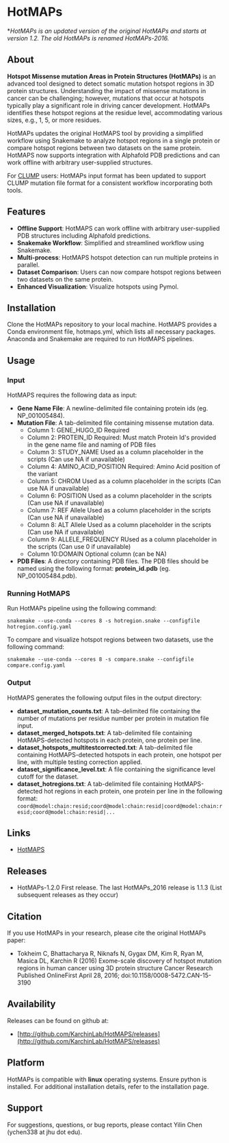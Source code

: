 # HotMAPs

**HotMAPs is an updated version of the original HotMAPs and starts at version 1.2. The old HotMAPs is renamed HotMAPs-2016.* 

## About

**Hotspot Missense mutation Areas in Protein Structures (HotMAPs)** is an advanced tool designed to detect somatic mutation hotspot regions in 3D protein structures. Understanding the impact of missense mutations in cancer can be challenging; however, mutations that occur at hotspots typically play a significant role in driving cancer development. HotMAPs identifies these hotspot regions at the residue level, accommodating various sizes, e.g., 1, 5, or more residues. 

HotMAPs updates the original HotMAPS tool by providing a simplified workflow using Snakemake to analyze hotspot regions in a single protein or compare hotspot regions between two datasets on the same protein. HotMAPS now supports integration with Alphafold PDB predictions and can work offline with arbitrary user-supplied structures. 

For [CLUMP](https://github.com/KarchinLab/CLUMP) users: HotMAPs input format has been updated to support CLUMP mutation file format for a consistent workflow incorporating both tools.

## Features

* **Offline Support**: HotMAPS can work offline with arbitrary user-supplied PDB structures including Alphafold predictions.
* **Snakemake Workflow**: Simplified and streamlined workflow using Snakemake.
* **Multi-process**: HotMAPS hotspot detection can run multiple proteins in parallel.
* **Dataset Comparison**: Users can now compare hotspot regions between two datasets on the same protein.
* **Enhanced Visualization**: Visualize hotspots using Pymol.

## Installation

Clone the HotMAPs repository to your local machine. HotMAPS provides a Conda environment file, hotmaps.yml, which lists all necessary packages. Anaconda and Snakemake are required to run HotMAPS pipelines. 

## Usage
### Input
HotMAPS requires the following data as input:
* **Gene Name File**: A newline-delimited file containing protein ids (eg. NP_001005484).
* **Mutation File**: A tab-delimited file containing missense mutation data.
  * Column 1: GENE_HUGO_ID 	      Required
  * Column 2: PROTEIN_ID 	       Required: Must match Protein Id's provided in the gene name file and naming of PDB files
  * Column 3: STUDY_NAME 	       Used as a column placeholder in the scripts (Can use NA if unavailable)
  * Column 4: AMINO_ACID_POSITION  Required: Amino Acid position of the variant
  * Column 5: CHROM 	       Used as a column placeholder in the scripts (Can use NA if unavailable)
  * Column 6: POSITION 	       Used as a column placeholder in the scripts (Can use NA if unavailable)
  * Column 7: REF Allele	       Used as a column placeholder in the scripts (Can use NA if unavailable)
  * Column 8: ALT Allele	       Used as a column placeholder in the scripts (Can use NA if unavailable)
  * Column 9: ALLELE_FREQUENCY     RUsed as a column placeholder in the scripts (Can use 0 if unavailable)
  * Column 10:DOMAIN	       Optional column (can be NA)
* **PDB Files**: A directory containing PDB files. The PDB files should be named using the following format: **protein_id.pdb** (eg. NP_001005484.pdb). 


### Running HotMAPS
Run HotMAPs pipeline using the following command:

```snakemake --use-conda --cores 8 -s hotregion.snake --configfile hotregion.config.yaml```

To compare and visualize hotspot regions between two datasets, use the following command:

```snakemake --use-conda --cores 8 -s compare.snake --configfile compare.config.yaml```

### Output
HotMAPS generates the following output files in the output directory:
* **dataset_mutation_counts.txt**: A tab-delimited file containing the number of mutations per residue number per protein in mutation file input.
* **dataset_merged_hotspots.txt**: A tab-delimited file containing HotMAPS-detected hotspots in each protein, one protein per line.
* **dataset_hotspots_multitestcorrected.txt**: A tab-delimited file containing HotMAPS-detected hotspots in each protein, one hotspot per line, with multiple testing correction applied.
* **dataset_significance_level.txt**: A file containing the significance level cutoff for the dataset.
* **dataset_hotregions.txt**: A tab-delimited file containing HotMAPS-detected hot regions in each protein, one protein per line in the following format: ```coord@model:chain:resid;coord@model:chain:resid|coord@model:chain:resid;coord@model:chain:resid|...```


## Links

* [HotMAPS](https://github.com/KarchinLab/HotMAPS_2016)


## Releases

* HotMAPs-1.2.0 First release. The last HotMAPs_2016 release is 1.1.3 (List subsequent releases as they occur)

## Citation

If you use HotMAPs in your research, please cite the original HotMAPs paper:

* Tokheim C, Bhattacharya R, Niknafs N, Gygax DM, Kim R, Ryan M, Masica DL, Karchin R (2016) Exome-scale discovery of hotspot mutation regions in human cancer using 3D protein structure Cancer Research Published OnlineFirst April 28, 2016; doi:10.1158/0008-5472.CAN-15-3190
  
## Availability

Releases can be found on github at:

* [http://github.com/KarchinLab/HotMAPS/releases](http://github.com/KarchinLab/HotMAPS/releases)

## Platform

HotMAPs is compatible with **linux** operating systems. Ensure python is installed. For additional installation details, refer to the installation page.

## Support

For suggestions, questions, or bug reports, please contact Yilin Chen (ychen338 at jhu dot edu).
